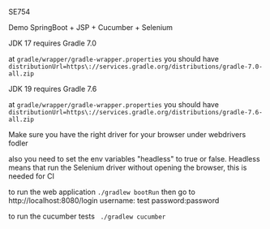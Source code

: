 SE754

Demo SpringBoot + JSP + Cucumber + Selenium


JDK 17 requires Gradle 7.0

at `gradle/wrapper/gradle-wrapper.properties`
you should have
`distributionUrl=https\://services.gradle.org/distributions/gradle-7.0-all.zip`

JDK 19 requires Gradle 7.6

at `gradle/wrapper/gradle-wrapper.properties`
you should have
`distributionUrl=https\://services.gradle.org/distributions/gradle-7.6-all.zip`

Make sure you have the right driver for your browser under webdrivers fodler

also you need to set the env variables "headless" to true or false. 
Headless means that run the Selenium driver without opening the browser, this is needed for CI

to run the web application
`./gradlew bootRun`
then go to http://localhost:8080/login
username: test password:password

to run the cucumber tests
` ./gradlew cucumber`
